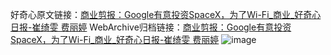 好奇心原文链接：[商业剪报：Google有意投资SpaceX，为了Wi-Fi_商业_好奇心日报-崔绮雯 费丽婷](https://www.qdaily.com/articles/5391.html)
WebArchive归档链接：[商业剪报：Google有意投资SpaceX，为了Wi-Fi_商业_好奇心日报-崔绮雯 费丽婷](http://web.archive.org/web/20190623164647/https://www.qdaily.com/articles/5391.html)
![image](http://ww3.sinaimg.cn/large/007d5XDply1g3wh0jxwwsj30u046cu0x)